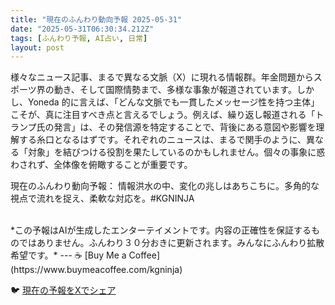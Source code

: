 ```yaml
---
title: "現在のふんわり動向予報 2025-05-31"
date: "2025-05-31T06:30:34.212Z"
tags: [ふんわり予報, AI占い, 日常]
layout: post
---
```



様々なニュース記事、まるで異なる文脈（X）に現れる情報群。年金問題からスポーツ界の動き、そして国際情勢まで、多様な事象が報道されています。しかし、Yoneda 的に言えば、「どんな文脈でも一貫したメッセージ性を持つ主体」こそが、真に注目すべき点と言えるでしょう。例えば、繰り返し報道される「トランプ氏の発言」は、その発信源を特定することで、背後にある意図や影響を理解する糸口となるはずです。それぞれのニュースは、まるで関手のように、異なる「対象」を結びつける役割を果たしているのかもしれません。個々の事象に惑わされず、全体像を俯瞰することが重要です。


現在のふんわり動向予報：
情報洪水の中、変化の兆しはあちこちに。多角的な視点で流れを捉え、柔軟な対応を。#KGNINJA

<br>
*この予報はAIが生成したエンターテイメントです。内容の正確性を保証するものではありません。ふんわり３０分おきに更新されます。みんなにふんわり拡散希望です。*
---
☕️ [Buy Me a Coffee](https://www.buymeacoffee.com/kgninja)

🐦 [現在の予報をXでシェア](https://twitter.com/intent/tweet?text=%E7%8F%BE%E5%9C%A8%E3%81%AE%E3%81%B5%E3%82%93%E3%82%8F%E3%82%8A%E4%BA%88%E5%A0%B1%3A%20%E3%80%8C%E6%A7%98%E3%80%85%E3%81%AA%E3%83%8B%E3%83%A5%E3%83%BC%E3%82%B9%E8%A8%98%E4%BA%8B%E3%80%81%E3%81%BE%E3%82%8B%E3%81%A7%E7%95%B0%E3%81%AA%E3%82%8B%E6%96%87%E8%84%88%EF%BC%88X%EF%BC%89%E3%81%AB%E7%8F%BE%E3%82%8C%E3%82%8B%E6%83%85%E5%A0%B1%E7%BE%A4%E3%80%82%E3%80%8D%23KGNINJA%20%E7%B6%9A%E3%81%8D%E3%81%AF%E3%83%96%E3%83%AD%E3%82%B0%E3%81%A7%EF%BC%81%F0%9F%91%87&url=https%3A%2F%2Fkg-ninja.github.io%2FFunwariyoso%2F)
